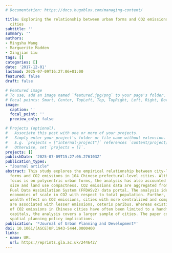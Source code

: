 ```yaml
---
# Documentation: https://docs.hugoblox.com/managing-content/

title: Exploring the relationship between urban forms and CO2 emissions in 104 Chinese
  cities
subtitle: ''
summary: ''
authors:
- Mingshu Wang
- Marguerite Madden
- Xingjian Liu
tags: []
categories: []
date: '2017-12-01'
lastmod: 2025-07-09T16:27:06+01:00
featured: false
draft: false

# Featured image
# To use, add an image named `featured.jpg/png` to your page's folder.
# Focal points: Smart, Center, TopLeft, Top, TopRight, Left, Right, BottomLeft, Bottom, BottomRight.
image:
  caption: ''
  focal_point: ''
  preview_only: false

# Projects (optional).
#   Associate this post with one or more of your projects.
#   Simply enter your project's folder or file name without extension.
#   E.g. `projects = ["internal-project"]` references `content/project/deep-learning/index.md`.
#   Otherwise, set `projects = []`.
projects: []
publishDate: '2025-07-09T15:27:06.276103Z'
publication_types:
- "Journal article"
abstract: This study explores the empirical relationship between city-level urban
  forms and CO2 emissions in 104 Chinese prefectural-level cities. Although the analytical
  focus is on polycentric urban forms, the analysis has also accounted for population
  size and land use compactness. CO2 emissions data are aggregated from the Fossil
  Fuel Data Assimilation System (FFDASv2) data portal. The analysis identifies substantial
  economies of scale in CO2 with respect to total population. Further, despite a substantial
  wealth effect on CO2 emissions, cities with more centralized and compact urban forms
  are associated with lesser emissions, ceteris paribus. Whereas existing analyses
  of CO2 emissions in Chinese cities have often been limited to a handful of provincial
  capitals, the analysis covers a larger sample of cities. The paper concludes with
  spatial planning policy implications.
publication: '*Journal of Urban Planning and Development*'
doi: 10.1061/(ASCE)UP.1943-5444.0000400
links:
- name: URL
  url: https://eprints.gla.ac.uk/244642/
---
```

